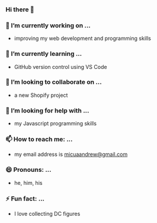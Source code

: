 ### Hi there 👋

<!--
**arm021/arm021** is a ✨ _special_ ✨ repository because its `README.md` (this file) appears on your GitHub profile.

Here are some ideas to get you started:

- 🔭 I’m currently working on ...
- 🌱 I’m currently learning ...
- 👯 I’m looking to collaborate on ...
- 🤔 I’m looking for help with ...
- 💬 Ask me about ...
- 📫 How to reach me: ...
- 😄 Pronouns: ...
- ⚡ Fun fact: ...
-->

### 🔭 I’m currently working on ...
  - improving my web development and programming skills
  
### 🌱 I’m currently learning ...
 - GitHub version control using VS Code
 
### 👯 I’m looking to collaborate on ...
 - a new Shopify project
 
### 🤔 I’m looking for help with ...
 - my Javascript programming skills

### 📫 How to reach me: ...
 - my email address is micuaandrew@gmail.com

### 😄 Pronouns: ...
 - he, him, his

### ⚡ Fun fact: ...
 - I love collecting DC figures
